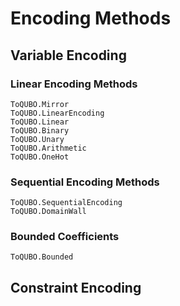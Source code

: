 # Encoding Methods

## Variable Encoding

### Linear Encoding Methods
```@docs
ToQUBO.Mirror
ToQUBO.LinearEncoding
ToQUBO.Linear
ToQUBO.Binary
ToQUBO.Unary
ToQUBO.Arithmetic
ToQUBO.OneHot
```

### Sequential Encoding Methods
```@docs
ToQUBO.SequentialEncoding
ToQUBO.DomainWall
```

### Bounded Coefficients
```@docs
ToQUBO.Bounded
```

## Constraint Encoding